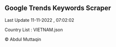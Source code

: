 

## Google Trends Keywords Scraper 
 
Last Update 11-11-2022 , 07:02:02

Country List :
VIETNAM.json



© Abdul Muttaqin 
